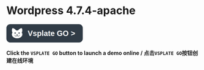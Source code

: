 # Wordpress 4.7.4-apache

<a href="https://www.vsplate.com/?docker-compose=https://github.com/vsplate/dcenvs/wordpress/4.7.4-apache"><img alt="VSPLATE GO" src="https://raw.githubusercontent.com/vsplate/images/master/vsgo_btn.png" width="200px"></a>

**Click the `VSPLATE GO` button to launch a demo online / 点击`VSPLATE GO`按钮创建在线环境**